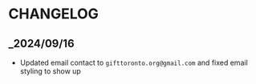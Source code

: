 CHANGELOG
=========
## _2024/09/16
- Updated email contact to `gifttoronto.org@gmail.com` and fixed email styling to show up